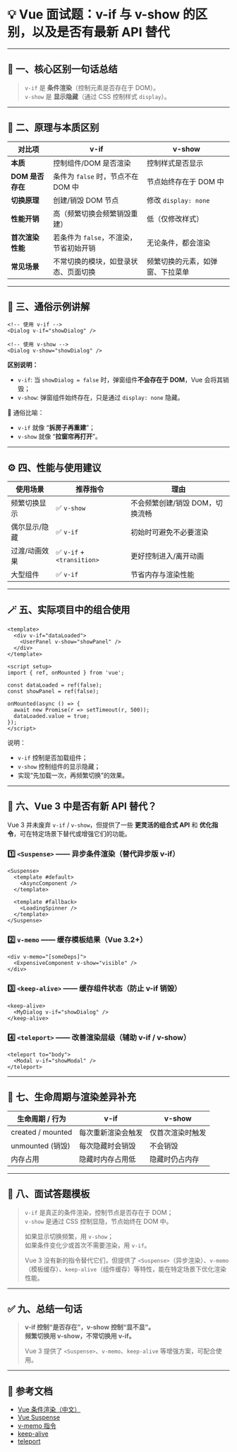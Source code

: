 # 💡 Vue 面试题：v-if 与 v-show 的区别，以及是否有最新 API 替代

---

## 🧩 一、核心区别一句话总结

> `v-if` 是 **条件渲染**（控制元素是否存在于 DOM）。  
> `v-show` 是 **显示隐藏**（通过 CSS 控制样式 `display`）。

---

## 🧠 二、原理与本质区别

| 对比项           | v-if                                   | v-show                           |
| ---------------- | -------------------------------------- | -------------------------------- |
| **本质**         | 控制组件/DOM 是否渲染                  | 控制样式是否显示                 |
| **DOM 是否存在** | 条件为 `false` 时，节点不在 DOM 中     | 节点始终存在于 DOM 中            |
| **切换原理**     | 创建/销毁 DOM 节点                     | 修改 `display: none`             |
| **性能开销**     | 高（频繁切换会频繁销毁重建）           | 低（仅修改样式）                 |
| **首次渲染性能** | 若条件为 `false`，不渲染，节省初始开销 | 无论条件，都会渲染               |
| **常见场景**     | 不常切换的模块，如登录状态、页面切换   | 频繁切换的元素，如弹窗、下拉菜单 |

---

## 🧱 三、通俗示例讲解

```vue
<!-- 使用 v-if -->
<Dialog v-if="showDialog" />

<!-- 使用 v-show -->
<Dialog v-show="showDialog" />
```

**区别说明：**

- `v-if`: 当 `showDialog = false` 时，弹窗组件**不会存在于 DOM**，Vue 会将其销毁；
- `v-show`: 弹窗组件始终存在，只是通过 `display: none` 隐藏。

📘 通俗比喻：

- `v-if` 就像 “**拆房子再重建**”；
- `v-show` 就像 “**拉窗帘再打开**”。

---

## ⚙️ 四、性能与使用建议

| 使用场景      | 推荐指令                   | 理由                            |
| ------------- | -------------------------- | ------------------------------- |
| 频繁切换显示  | ✅ `v-show`                | 不会频繁创建/销毁 DOM，切换流畅 |
| 偶尔显示/隐藏 | ✅ `v-if`                  | 初始时可避免不必要渲染          |
| 过渡/动画效果 | ✅ `v-if` + `<transition>` | 更好控制进入/离开动画           |
| 大型组件      | ✅ `v-if`                  | 节省内存与渲染性能              |

---

## 🪄 五、实际项目中的组合使用

```vue
<template>
  <div v-if="dataLoaded">
    <UserPanel v-show="showPanel" />
  </div>
</template>

<script setup>
import { ref, onMounted } from 'vue';

const dataLoaded = ref(false);
const showPanel = ref(false);

onMounted(async () => {
  await new Promise(r => setTimeout(r, 500));
  dataLoaded.value = true;
});
</script>
```

说明：

- `v-if` 控制是否加载组件；
- `v-show` 控制组件的显示隐藏；
- 实现“先加载一次，再频繁切换”的效果。

---

## 🧭 六、Vue 3 中是否有新 API 替代？

Vue 3 并未废弃 `v-if` / `v-show`，但提供了一些 **更灵活的组合式 API** 和 **优化指令**，可在特定场景下替代或增强它们的功能。

### 1️⃣ `<Suspense>` —— 异步条件渲染（替代异步版 v-if）

```vue
<Suspense>
  <template #default>
    <AsyncComponent />
  </template>

  <template #fallback>
    <LoadingSpinner />
  </template>
</Suspense>
```

### 2️⃣ `v-memo` —— 缓存模板结果（Vue 3.2+）

```vue
<div v-memo="[someDeps]">
  <ExpensiveComponent v-show="visible" />
</div>
```

### 3️⃣ `<keep-alive>` —— 缓存组件状态（防止 v-if 销毁）

```vue
<keep-alive>
  <MyDialog v-if="showDialog" />
</keep-alive>
```

### 4️⃣ `<teleport>` —— 改善渲染层级（辅助 v-if / v-show）

```vue
<teleport to="body">
  <Modal v-if="showModal" />
</teleport>
```

---

## 🧮 七、生命周期与渲染差异补充

| 生命周期 / 行为   | v-if               | v-show           |
| ----------------- | ------------------ | ---------------- |
| created / mounted | 每次重新渲染会触发 | 仅首次渲染时触发 |
| unmounted (销毁)  | 每次隐藏时会销毁   | 不会销毁         |
| 内存占用          | 隐藏时内存占用低   | 隐藏时仍占内存   |

---

## 💬 八、面试答题模板

> `v-if` 是真正的条件渲染，控制节点是否存在于 DOM；  
> `v-show` 是通过 CSS 控制显隐，节点始终在 DOM 中。
>
> 如果显示切换频繁，用 `v-show`；  
> 如果条件变化少或首次不需要渲染，用 `v-if`。
>
> Vue 3 没有新的指令替代它们，但提供了 `<Suspense>`（异步渲染）、`v-memo`（模板缓存）、`keep-alive`（组件缓存）等特性，能在特定场景下优化渲染性能。

---

## ✅ 九、总结一句话

> **v-if 控制“是否存在”，v-show 控制“显不显”。**  
> **频繁切换用 v-show，不常切换用 v-if。**
>
> Vue 3 提供了 `<Suspense>`、`v-memo`、`keep-alive` 等增强方案，可配合使用。

---

## 📘 参考文档

- [Vue 条件渲染（中文）](https://cn.vuejs.org/guide/essentials/conditional.html)
- [Vue Suspense](https://vuejs.org/guide/built-ins/suspense.html)
- [v-memo 指令](https://vuejs.org/api/built-in-directives.html#v-memo)
- [keep-alive](https://vuejs.org/guide/built-ins/keep-alive.html)
- [teleport](https://vuejs.org/guide/built-ins/teleport.html)
